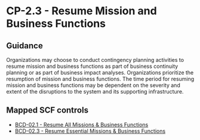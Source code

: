 # CP-2.3 - Resume Mission and Business Functions
## Guidance
Organizations may choose to conduct contingency planning activities to resume mission and business functions as part of business continuity planning or as part of business impact analyses. Organizations prioritize the resumption of mission and business functions. The time period for resuming mission and business functions may be dependent on the severity and extent of the disruptions to the system and its supporting infrastructure.
## Mapped SCF controls
- [BCD-02.1 - Resume All Missions & Business Functions](../scf/bcd-021-resumeallmissions&businessfunctions.md)
- [BCD-02.3 - Resume Essential Missions & Business Functions](../scf/bcd-023-resumeessentialmissions&businessfunctions.md)